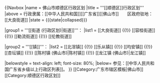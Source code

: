 {{Navbox
|name = 佛山市顺德区行政区划
|title = '''[[顺德区]]行政区划'''
|above = 行政隶属：[[中华人民共和国]][[广东省]][[佛山市]]　　区政府驻地：[[大良街道]]
|state = {{{state<includeonly>|collapsed</includeonly>}}}

|group1 = '''[[街道 (行政区划)|街道]]'''：
|list1 = [[大良街道]] {{!}} [[容桂街道]] {{!}} [[勒流街道]] {{!}} [[伦教街道]]

|group2 = '''[[镇]]'''：
|list2 = [[北滘镇]] {{!}} [[乐从镇]] {{!}} [[均安镇]] {{!}} [[杏坛镇]] {{!}} [[陈村镇 (佛山市)|陈村镇]] {{!}} [[龙江镇 (佛山市)|龙江镇]] 

|belowstyle = text-align: left; font-size: 80%;
|below= 参见：[[中华人民共和国广东省乡级以上行政区列表]]。
}}<noinclude> 
[[Category:广东市辖区模板|佛山市]]
[[Category:顺德区行政区划]]
</noinclude>